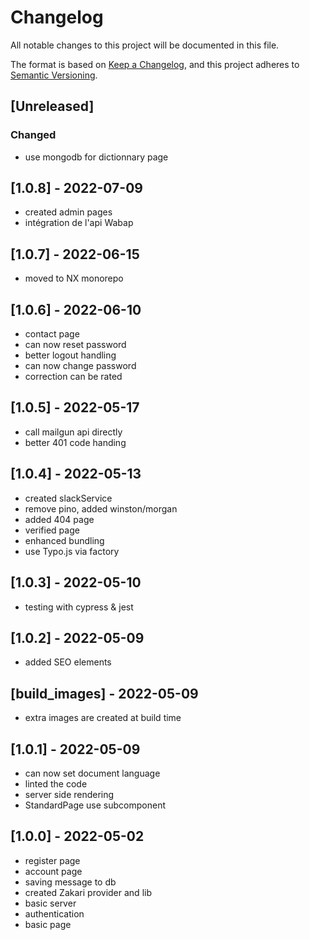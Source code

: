 # Changelog

All notable changes to this project will be documented in this file.

The format is based on [Keep a Changelog](https://keepachangelog.com/en/1.0.0/),
and this project adheres to [Semantic Versioning](https://semver.org/spec/v2.0.0.html).

## [Unreleased]
### Changed
- use mongodb for dictionnary page

## [1.0.8] - 2022-07-09

- created admin pages
- intégration de l'api Wabap

## [1.0.7] - 2022-06-15

- moved to NX monorepo

## [1.0.6] - 2022-06-10

- contact page
- can now reset password
- better logout handling
- can now change password
- correction can be rated

## [1.0.5] - 2022-05-17

- call mailgun api directly
- better 401 code handing

## [1.0.4] - 2022-05-13

- created slackService
- remove pino, added winston/morgan
- added 404 page
- verified page
- enhanced bundling
- use Typo.js via factory

## [1.0.3] - 2022-05-10

- testing with cypress & jest

## [1.0.2] - 2022-05-09

- added SEO elements

## [build_images] - 2022-05-09

- extra images are created at build time

## [1.0.1] - 2022-05-09

- can now set document language
- linted the code
- server side rendering
- StandardPage use subcomponent

## [1.0.0] - 2022-05-02

- register page
- account page
- saving message to db
- created Zakari provider and lib
- basic server
- authentication
- basic page
